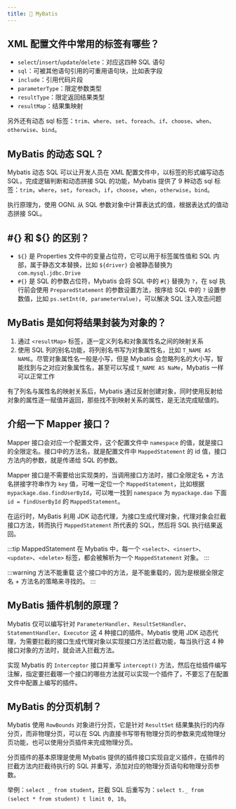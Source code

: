 ```yaml
---
title: 🌻 MyBatis
---
```

  
## XML 配置文件中常用的标签有哪些？

- `select`/`insert`/`update`/`delete`：对应这四种 SQL 语句
- `sql`：可被其他语句引用的可重用语句块，比如表字段
- `include`：引用代码片段
- `parameterType`：限定参数类型
- `resultType`：限定返回结果类型
- `resultMap`：结果集映射

另外还有动态 sql 标签：`trim`、`where`、`set`、`foreach`、`if`、`choose`、`when`、`otherwise`、`bind`。

## MyBatis 的动态 SQL？

Mybatis 动态 SQL 可以让开发人员在 XML 配置文件中，以标签的形式编写动态 SQL，完成逻辑判断和动态拼接 SQL 的功能，Mybatis 提供了 9 种动态 sql 标签：`trim`，`where`，`set`，`foreach`，`if`，`choose`，`when`，`otherwise`，`bind`。

执行原理为，使用 OGNL 从 SQL 参数对象中计算表达式的值，根据表达式的值动态拼接 SQL。

## #{} 和 ${} 的区别？<Badge text="重点" type="error"/>

- `${}` 是 Properties 文件中的变量占位符，它可以用于标签属性值和 SQL 内部，属于静态文本替换，比如 `${driver}` 会被静态替换为 `com.mysql.jdbc.Drive`
- `#{}` 是 SQL 的参数占位符，Mybatis 会将 SQL 中的 `#{}` 替换为 `?`，在 sql 执行前会使用 `PreparedStatement` 的参数设置方法，按序给 SQL 中的 `?` 设置参数值，比如 `ps.setInt(0, parameterValue)`，可以解决 SQL 注入攻击问题

## MyBatis 是如何将结果封装为对象的？

1. 通过 `<resultMap>` 标签，逐一定义列名和对象属性名之间的映射关系
2. 使用 SQL 列的别名功能，将列别名书写为对象属性名，比如 `T_NAME AS NAME`。尽管对象属性名一般是小写，但是 Mybatis 会忽略列名的大小写，智能找到与之对应对象属性名，甚至可以写成 `T_NAME AS NaMe`，Mybatis 一样可以正常工作

有了列名与属性名的映射关系后，Mybatis 通过反射创建对象，同时使用反射给对象的属性逐一赋值并返回，那些找不到映射关系的属性，是无法完成赋值的。

## 介绍一下 Mapper 接口？

Mapper 接口会对应一个配置文件，这个配置文件中 `namespace` 的值，就是接口的全限定名。接口中的方法名，就是配置文件中 `MappedStatement` 的 id 值，接口方法内的参数，就是传递给 SQL 的参数。

Mapper 接口是不需要给出实现类的，当调用接口方法时，接口全限定名 + 方法名拼接字符串作为 `key` 值，可唯一定位一个 `MappedStatement`，比如根据 `mypackage.dao.findUserById`，可以唯一找到 `namespace` 为 `mypackage.dao` 下面 `id = findUserById` 的 `MappedStatement`。

在运行时，MyBatis 利用 JDK 动态代理，为接口生成代理对象，代理对象会拦截接口方法，转而执行 `MappedStatement` 所代表的 SQL，然后将 SQL 执行结果返回。

:::tip MappedStatement
在 Mybatis 中，每一个 `<select>`、`<insert>`、`<update>`、`<delete>` 标签，都会被解析为一个 `MappedStatement` 对象。
:::

:::warning 方法不能重载
这个接口中的方法，是不能重载的，因为是根据全限定名 + 方法名的策略来寻找的。
:::

## MyBatis 插件机制的原理？

Mybatis 仅可以编写针对 `ParameterHandler`、`ResultSetHandler`、`StatementHandler`、`Executor` 这 4 种接口的插件。Mybatis 使用 JDK 动态代理，为需要拦截的接口生成代理对象以实现接口方法拦截功能，每当执行这 4 种接口对象的方法时，就会进入拦截方法。

实现 Mybatis 的 `Interceptor` 接口并重写 `intercept()` 方法，然后在给插件编写注解，指定要拦截哪一个接口的哪些方法就可以实现一个插件了，不要忘了在配置文件中配置上编写的插件。

## MyBatis 的分页机制？

Mybatis 使用 `RowBounds` 对象进行分页，它是针对 `ResultSet` 结果集执行的内存分页，而非物理分页，可以在 SQL 内直接书写带有物理分页的参数来完成物理分页功能，也可以使用分页插件来完成物理分页。

分页插件的基本原理是使用 Mybatis 提供的插件接口实现自定义插件，在插件的拦截方法内拦截待执行的 SQL 并重写，添加对应的物理分页语句和物理分页参数。

举例：`select _ from student`，拦截 SQL 后重写为：`select t._ from (select * from student) t limit 0, 10`。
